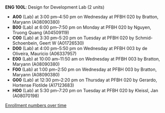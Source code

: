 **ENG 100L**: Design for Development Lab (2 units)

- **A00** (Lab) at 3:00 pm–4:50 pm on Wednesday at PFBH 020 by Bratton, Maryann (A08090380)
- **B00** (Lab) at 6:00 pm–7:50 pm on Monday at PFBH 020 by Nguyen, Truong Quang (A04509119)
- **C00** (Lab) at 3:30 pm–5:20 pm on Tuesday at PFBH 020 by Schmid-Schoenbein, Geert W (A01726530)
- **D00** (Lab) at 4:00 pm–5:50 pm on Wednesday at PFBH 003 by de Oliveira, Mauricio (A06337957)
- **E00** (Lab) at 10:00 am–11:50 am on Wednesday at PFBH 003 by Bratton, Maryann (A08090380)
- **F00** (Lab) at 1:00 pm–2:50 pm on Wednesday at PFBH 003 by Bratton, Maryann (A08090380)
- **G00** (Lab) at 12:30 pm–2:20 pm on Thursday at PFBH 020 by Gerardo, Hortense Flotilde (A17123683)
- **H00** (Lab) at 5:30 pm–7:20 pm on Tuesday at PFBH 020 by Kleissl, Jan (A08070198)

[Enrollment numbers over time](./ENG100L.tsv)

